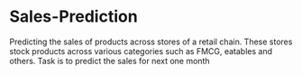 # Sales-Prediction
 Predicting the sales of products across stores of a retail chain. These stores stock products across various categories such as FMCG, eatables and others. Task is to predict the sales for next one month
